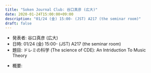 ```yaml
---
title: "Soken Journal Club: 谷口真彦 (広大)"
date: 2020-01-24T15:00:00+09:00
description: "01/24 (金) 15:00- (JST) A217 (the seminar room)"
draft: false
---
```


- 発表者:
谷口真彦 (広大)
- 日時:
01/24 (金) 15:00- (JST) A217 (the seminar room)
- 題目:
ドレミの科学 (The science of CDE): An Intriduction To Music Theory

<!--more-->

- 概要:

